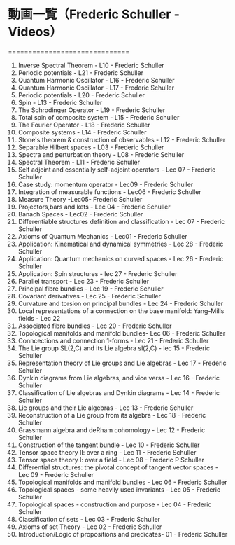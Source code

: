 # 動画一覧（Frederic Schuller - Videos）
==============================
1. Inverse Spectral Theorem - L10 - Frederic Schuller
2. Periodic potentials - L21 - Frederic Schuller
3. Quantum Harmonic Oscillator - L16 - Frederic Schuller
4. Quantum Harmonic Oscillator - L17 - Frederic Schuller
5. Periodic potentials - L20 - Frederic Schuller
6. Spin - L13 - Frederic Schuller
7. The Schrodinger Operator - L19 - Frederic Schuller
8. Total spin of composite system - L15 - Frederic Schuller
9. The Fourier Operator - L18 - Frederic Schuller
10. Composite systems - L14 - Frederic Schuller
11. Stone's theorem & construction of observables - L12 - Frederic Schuller
12. Separable Hilbert spaces - L03 - Frederic Schuller
13. Spectra and perturbation theory - L08 - Frederic Schuller
14. Spectral Theorem - L11 - Frederic Schuller
15. Self adjoint and essentially self-adjoint operators - Lec 07 - Frederic Schuller
16. Case study: momentum operator - Lec09 - Frederic Schuller
17. Integration of measurable functions - Lec06 - Frederic Schuller
18. Measure Theory  -Lec05- Frederic Schuller
19. Projectors,bars and kets - Lec 04 - Frederic Schuller
20. Banach Spaces - Lec02 - Frederic Schuller
21. Differentiable structures  definition and classification - Lec 07 - Frederic Schuller
22. Axioms of Quantum Mechanics - Lec01 - Frederic Schuller
23. Application: Kinematical and dynamical symmetries - Lec 28 - Frederic Schuller
24. Application: Quantum mechanics on curved spaces - Lec 26 - Frederic Schuller
25. Application: Spin structures - lec 27 - Frederic Schuller
26. Parallel transport - Lec 23 - Frederic Schuller
27. Principal fibre bundles - Lec 19 - Frederic Schuller
28. Covariant derivatives - Lec 25 - Frederic Schuller
29. Curvature and torsion on principal bundles - Lec 24 - Frederic Schuller
30. Local representations of a connection on the base manifold: Yang-Mills fields - Lec 22
31. Associated fibre bundles - Lec 20 - Frederic Schuller
32. Topological manifolds and manifold bundles- Lec 06 - Frederic Schuller
33. Conncections and connection 1-forms - Lec 21 - Frederic Schuller
34. The Lie group SL(2,C) and its Lie algebra sl(2,C) - lec 15 - Frederic Schuller
35. Representation theory of Lie groups and Lie algebras - Lec 17 - Frederic Schuller
36. Dynkin diagrams from Lie algebras, and vice versa - Lec 16 - Frederic Schuller
37. Classification of Lie algebras and Dynkin diagrams - Lec 14 - Frederic Schuller
38. Lie groups and their Lie algebras - Lec 13 - Frederic Schuller
39. Reconstruction of a Lie group from its algebra - Lec 18 - Frederic Schuller
40. Grassmann algebra and deRham cohomology - Lec 12 - Frederic Schuller
41. Construction of the tangent bundle - Lec 10 - Frederic Schuller
42. Tensor space theory II: over a ring - Lec 11 - Frederic Schuller
43. Tensor space theory I: over a field - Lec 08 - Frederic P Schuller
44. Differential structures: the pivotal concept of tangent vector spaces - Lec 09 - Frederic Schuller
45. Topological manifolds and manifold bundles - Lec 06 - Frederic Schuller
46. Topological spaces - some heavily used invariants - Lec 05 - Frederic Schuller
47. Topological spaces - construction and purpose - Lec 04 - Frederic Schuller
48. Classification of sets - Lec 03 - Frederic Schuller
49. Axioms of set Theory - Lec 02 - Frederic Schuller
50. Introduction/Logic of propositions and predicates- 01 - Frederic Schuller

